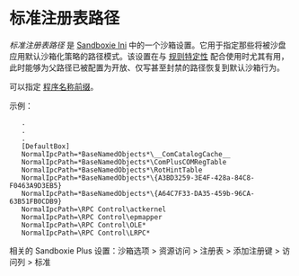 # 标准注册表路径

_标准注册表路径_ 是 [Sandboxie Ini](SandboxieIni.md) 中的一个沙箱设置。它用于指定那些将被沙盘应用默认沙箱化策略的路径模式。该设置在与 [规则特定性](../PlusContent/RuleSpecificity.md) 配合使用时尤其有用，此时能够为父路径已被配置为开放、仅写甚至封禁的路径恢复到默认沙箱行为。

可以指定 [程序名称前缀](ProgramNamePrefix.md)。

示例：

```
   .
   .
   .
   [DefaultBox]
   NormalIpcPath=*BaseNamedObjects*\__ComCatalogCache__
   NormalIpcPath=*BaseNamedObjects*\ComPlusCOMRegTable
   NormalIpcPath=*BaseNamedObjects*\RotHintTable
   NormalIpcPath=*BaseNamedObjects*\{A3BD3259-3E4F-428a-84C8-F0463A9D3EB5}
   NormalIpcPath=*BaseNamedObjects*\{A64C7F33-DA35-459b-96CA-63B51FB0CDB9}
   NormalIpcPath=\RPC Control\actkernel
   NormalIpcPath=\RPC Control\epmapper
   NormalIpcPath=\RPC Control\OLE*
   NormalIpcPath=\RPC Control\LRPC*
```

相关的 Sandboxie Plus 设置：沙箱选项 > 资源访问 > 注册表 > 添加注册键 > 访问列 > 标准